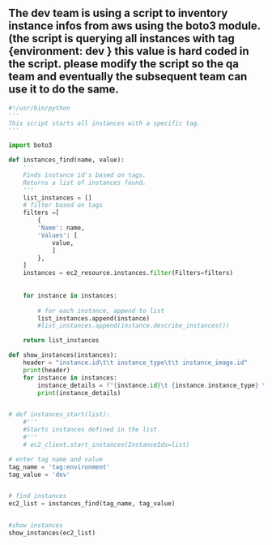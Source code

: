 ## The dev team is using a script to inventory instance infos from aws using the boto3 module. (the script is querying all instances with tag {environment: dev } this value is hard coded in the script. please modify the script so the qa team and eventually the subsequent team can use it to do the same.

```python
#!/usr/bin/python
'''
This script starts all instances with a specific tag.
'''

import boto3

def instances_find(name, value):
    '''
    Finds instance id's based on tags.
    Returns a list of instances found.
    '''
    list_instances = []
    # filter based on tags
    filters =[
        {
        'Name': name,
        'Values': [
            value,
            ]
        },
    ]
    instances = ec2_resource.instances.filter(Filters=filters)
    
    
    for instance in instances:
        
        # for each instance, append to list
        list_instances.append(instance)
        #list_instances.append(instance.describe_instances())

    return list_instances

def show_instances(instances):
    header = "instance.id\t\t instance_type\t\t instance_image.id"
    print(header)
    for instance in instances:
        instance_details = f"{instance.id}\t {instance.instance_type} \t\t{instance.image_id}"
        print(instance_details)


# def instances_start(list):
    #'''
    #Starts instances defined in the list.
    #'''
    # ec2_client.start_instances(InstanceIds=list)

# enter tag name and value
tag_name = 'tag:environment'
tag_value = 'dev'


# find instances
ec2_list = instances_find(tag_name, tag_value)


#show instances
show_instances(ec2_list)

```
